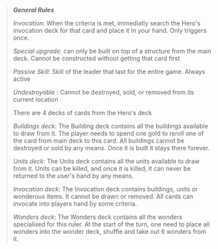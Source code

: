 >***General Rules***
>
>*Invocation*: When the criteria is met, immediatly search the Hero's invocation deck for that card and place it in your hand. Only triggers once.
>
>*Special upgrade*: can only be built on top of a structure from the main deck. Cannot be constructed without getting that card first
>
>*Passive Skill*: Skill of the leader that last for the entire game. Always active
>
>*Undestroyable* : Cannot be destroyed, sold, or removed from its current location
> 
>There are 4 decks of cards from the Hero's deck
>
>*Buildings deck*:
>The Building deck contains all the buildings available to draw from it. The player needs to spend one gold to reroll one of the card from main deck to this card. All buildings cannot be destroyed or sold by any means. Once it is built it stays there forever.
>
>*Units deck*:
>The Units deck contains all the units available to draw from it. Units can be killed, and once it is killed, it can never be returned to the user's hand by any means.
>
>*Invocation deck*:
>The Invocation deck contains buildings, units or wonderous items. It cannot be drawn or removed. All cards can invocate into players hand by some criteria.
>
>*Wonders deck*:
>The Wonders deck contains all the wonders specialised for this ruler. At the start of the turn, one need to place all wonders into the wonder deck, shuffle and take out 6 wonders from it. 
>
